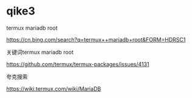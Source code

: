 # qike3
termux  mariadb root    


https://cn.bing.com/search?q=termux++mariadb+root&FORM=HDRSC1

关键词termux  mariadb root   


https://github.com/termux/termux-packages/issues/4131

夸克搜索

https://wiki.termux.com/wiki/MariaDB

